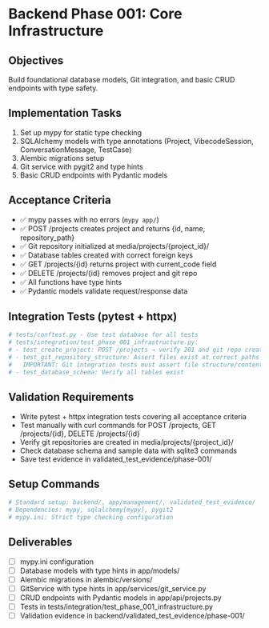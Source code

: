 # Backend Phase 001: Core Infrastructure

## Objectives
Build foundational database models, Git integration, and basic CRUD endpoints with type safety.

## Implementation Tasks
1. Set up mypy for static type checking
2. SQLAlchemy models with type annotations (Project, VibecodeSession, ConversationMessage, TestCase)
3. Alembic migrations setup
4. Git service with pygit2 and type hints
5. Basic CRUD endpoints with Pydantic models

## Acceptance Criteria
- ✅ mypy passes with no errors (`mypy app/`)
- ✅ POST /projects creates project and returns {id, name, repository_path}
- ✅ Git repository initialized at media/projects/{project_id}/
- ✅ Database tables created with correct foreign keys
- ✅ GET /projects/{id} returns project with current_code field
- ✅ DELETE /projects/{id} removes project and git repo
- ✅ All functions have type hints
- ✅ Pydantic models validate request/response data

## Integration Tests (pytest + httpx)
```python
# tests/conftest.py - Use test database for all tests
# tests/integration/test_phase_001_infrastructure.py:
# - test_create_project: POST /projects → verify 201 and git repo created
# - test_git_repository_structure: Assert files exist at correct paths
#   IMPORTANT: Git integration tests must assert file structure/content
# - test_database_schema: Verify all tables exist
```

## Validation Requirements
- Write pytest + httpx integration tests covering all acceptance criteria
- Test manually with curl commands for POST /projects, GET /projects/{id}, DELETE /projects/{id}
- Verify git repositories are created in media/projects/{project_id}/
- Check database schema and sample data with sqlite3 commands
- Save test evidence in validated_test_evidence/phase-001/

## Setup Commands
```bash
# Standard setup: backend/, app/management/, validated_test_evidence/
# Dependencies: mypy, sqlalchemy[mypy], pygit2
# mypy.ini: Strict type checking configuration
```

## Deliverables
- [ ] mypy.ini configuration
- [ ] Database models with type hints in app/models/
- [ ] Alembic migrations in alembic/versions/
- [ ] GitService with type hints in app/services/git_service.py
- [ ] CRUD endpoints with Pydantic models in app/api/projects.py
- [ ] Tests in tests/integration/test_phase_001_infrastructure.py
- [ ] Validation evidence in backend/validated_test_evidence/phase-001/